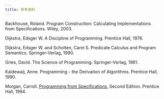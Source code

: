```yaml
---
title: 參考資料
---
```


Backhouse, Roland. Program Construction: Calculating Implementations from Specifications. Wiley, 2003.

Dijkstra, Edsger W. A Discipline of Programming. Prentice Hall, 1976.

Dijkstra, Edsger W. and Scholten, Carel S. Predicate Calculus and Program Semantics. Springer-Verlag, 1990.

Gries, David. The Science of Programming. Springer-Verlag, 1981.

Kaldewaij, Anne. Programming - the Derivation of Algorithms. Prentice Hall, 1990.

Morgan, Carroll. [Programming from Specifications](https://www.cs.ox.ac.uk/publications/books/PfS/), Second Edition. Prentice Hall, 1994.
